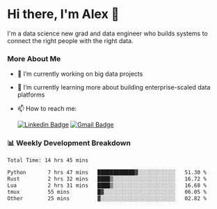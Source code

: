 # Hi there, I'm Alex  👋

I'm a data science new grad and data engineer who builds systems to connect the right people with the right data. 

### More About Me

- 🔭 I’m currently working on big data projects
- 🌱 I’m currently learning more about building enterprise-scaled data platforms
- 📫 How to reach me:

  [![Linkedin Badge](https://img.shields.io/badge/LinkedIn-0077B5?style=for-the-badge&logo=linkedin&logoColor=white)](https://www.linkedin.com/in/alex-chen-112523chen/) [![Gmail Badge](https://img.shields.io/badge/Gmail-D14836?style=for-the-badge&logo=gmail&logoColor=white)](mailto:itsalexchen@gmail.com)




### 📊 Weekly Development Breakdown
<!--START_SECTION:waka-->

```txt
Total Time: 14 hrs 45 mins

Python       7 hrs 47 mins   ████████████▓░░░░░░░░░░░░   51.30 %
Rust         2 hrs 32 mins   ████▒░░░░░░░░░░░░░░░░░░░░   16.72 %
Lua          2 hrs 31 mins   ████▒░░░░░░░░░░░░░░░░░░░░   16.68 %
tmux         55 mins         █▓░░░░░░░░░░░░░░░░░░░░░░░   06.05 %
Other        25 mins         ▓░░░░░░░░░░░░░░░░░░░░░░░░   02.82 %
```

<!--END_SECTION:waka-->

